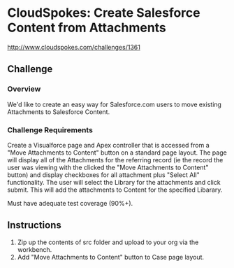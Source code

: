 CloudSpokes: Create Salesforce Content from Attachments
=============
http://www.cloudspokes.com/challenges/1361

Challenge
-------

### Overview

We'd like to create an easy way for Salesforce.com users to move existing Attachments to Salesforce Content. 

### Challenge Requirements

Create a Visualforce page and Apex controller that is accessed from a "Move Attachments to Content" button on a standard page layout. The page will display all of the Attachments for the referring record (ie the record the user was viewing with the clicked the "Move Attachments to Content" button) and display checkboxes for all attachment plus "Select All" functionality. The user will select the Library for the attachments and click submit. This will add the attachments to Content for the specified Libarary.

Must have adequate test coverage (90%+).

Instructions
-------

1. Zip up the contents of src folder and upload to your org via the workbench.
2. Add "Move Attachments to Content" button to Case page layout.
